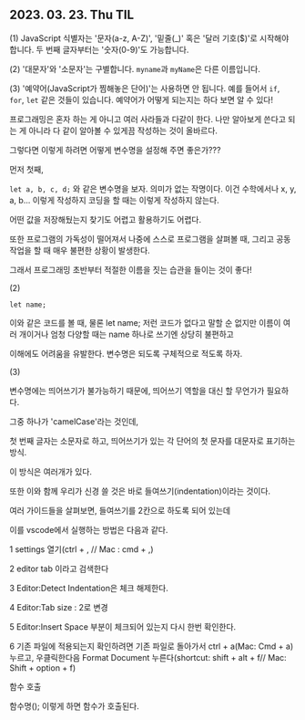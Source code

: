 ## 2023. 03. 23. Thu TIL

(1) JavaScript 식별자는 '문자(a-z, A-Z)', '밑줄(_)' 혹은 '달러 기호($)'로 시작해야 합니다. 두 번째 글자부터는 '숫자(0-9)'도 가능합니다.

(2) '대문자'와 '소문자'는 구별합니다. ``myname``과 ``myName``은 다른 이름입니다.

(3) '예약어(JavaScript가 찜해놓은 단어)'는 사용하면 안 됩니다. 예를 들어서 ``if``, ``for``, ``let`` 같은 것들이 있습니다. 예약어가 어떻게 되는지는 하다 보면 알 수 있다!

프로그래밍은 혼자 하는 게 아니고 여러 사라들과 다같이 한다. 나만 알아보게 쓴다고 되는 게 아니라 다 같이 알아볼 수 있게끔 작성하는 것이 올바르다. 

그렇다면 이렇게 하려면 어떻게 변수명을 설정해 주면 좋은가???

먼저 첫째, 

``let a, b, c, d;`` 와 같은 변수명을 보자. 의미가 없는 작명이다. 이건 수학에서나 x, y, a, b... 이렇게 작성하지 코딩을 할 때는 이렇게 작성하지 않는다. 

어떤 값을 저장해뒀는지 찾기도 어렵고 활용하기도 어렵다. 

또한 프로그램의 가독성이 떨어져서 나중에 스스로 프로그램을 살펴볼 때, 그리고 공동 작업을 할 때 매우 불편한 상황이 발생한다. 

그래서 프로그래밍 초반부터 적절한 이름을 짓는 습관을 들이는 것이 좋다!

(2)

``let name;``

이와 같은 코드를 볼 때, 물론 let name; 저런 코드가 없다고 말할 순 없지만 이름이 여러 개이거나 엄청 다양할 때는  name 하나로 쓰기엔 상당히 불편하고

이해에도 어려움을 유발한다. 변수명은 되도록 구체적으로 적도록 하자. 

(3)

변수명에는 띄어쓰기가 불가능하기 때문에, 띄어쓰기 역할을 대신 할 무언가가 필요하다. 

그중 하나가 'camelCase'라는 것인데, 

첫 번째 글자는 소문자로 하고, 띄어쓰기가 있는 각 단어의 첫 문자를 대문자로 표기하는 방식.



이 방식은 여러개가 있다. 

또한 이와 함께 우리가 신경 쓸 것은 바로 들여쓰기(indentation)이라는 것이다. 

여러 가이드들을 살펴보면, 들여쓰기를 2칸으로 하도록 되어 있는데 

이를 vscode에서 실행하는 방법은 다음과 같다. 


1 settings 열기(ctrl + , // Mac : cmd + ,)

2 editor tab 이라고 검색한다

3 Editor:Detect Indentation은 체크 해제한다. 

4 Editor:Tab size : 2로 변경

5 Editor:Insert Space 부분이 체크되어 있는지 다시 한번 확인한다. 

6 기존 파일에 적용되는지 확인하려면 기존 파일로 돌아가서 ctrl + a(Mac: Cmd + a) 누르고, 우클릭한다음 Format Document 누른다(shortcut: shift + alt + f// Mac: Shift + option + f)


함수 호출


함수명(); 이렇게 하면 함수가 호출된다. 
